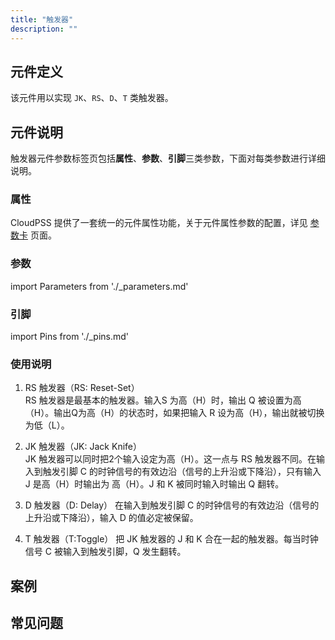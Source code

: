 ```yaml
---
title: "触发器"
description: ""
---
```


## 元件定义
该元件用以实现 `JK`、`RS`、`D`、`T` 类触发器。

## 元件说明

触发器元件参数标签页包括**属性**、**参数**、**引脚**三类参数，下面对每类参数进行详细说明。

### 属性

CloudPSS 提供了一套统一的元件属性功能，关于元件属性参数的配置，详见 [参数卡](docs/documents/software/10-xstudio/20-simstudio/40-workbench/20-function-zone/30-design-tab/30-param-panel/index.md) 页面。

### 参数

import Parameters from './_parameters.md'

<Parameters/>

### 引脚

import Pins from './_pins.md'

<Pins/>

### 使用说明
1. RS 触发器（RS: Reset-Set）  
   RS 触发器是最基本的触发器。输入S 为高（H）时，输出 Q 被设置为高（H）。输出Q为高（H）的状态时，如果把输入 R 设为高（H），输出就被切换为低（L）。

2. JK 触发器（JK: Jack Knife）  
   JK 触发器可以同时把2个输入设定为高（H）。这一点与 RS 触发器不同。在输入到触发引脚 C 的时钟信号的有效边沿（信号的上升沿或下降沿），只有输入 J 是高（H）时输出为 高（H）。J 和 K 被同时输入时输出 Q 翻转。

3. D 触发器（D: Delay）
   在输入到触发引脚 C 的时钟信号的有效边沿（信号的上升沿或下降沿），输入 D 的值必定被保留。

4. T 触发器（T:Toggle）
   把 JK 触发器的 J 和 K 合在一起的触发器。每当时钟信号 C 被输入到触发引脚，Q 发生翻转。

## 案例

## 常见问题

